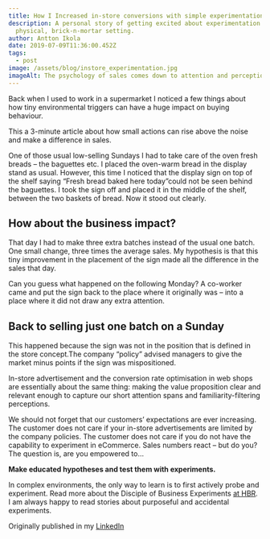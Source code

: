 ```yaml
---
title: How I Increased in-store conversions with simple experimentation
description: A personal story of getting excited about experimentation in a
  physical, brick-n-mortar setting.
author: Antton Ikola
date: 2019-07-09T11:36:00.452Z
tags:
  - post
image: /assets/blog/instore_experimentation.jpg
imageAlt: The psychology of sales comes down to attention and perception.
---
```

Back when I used to work in a supermarket I noticed a few things about how tiny environmental triggers can have a huge impact on buying behaviour.

This a 3-minute article about how small actions can rise above the noise and make a difference in sales.

One of those usual low-selling Sundays I had to take care of the oven fresh breads – the baguettes etc. I placed the oven-warm bread in the display stand as usual. However, this time I noticed that the display sign on top of the shelf saying “Fresh bread baked here today”could not be seen behind the baguettes. I took the sign off and placed it in the middle of the shelf, between the two baskets of bread. Now it stood out clearly.

## How about the business impact?

That day I had to make three extra batches instead of the usual one batch. One small change, three times the average sales. My hypothesis is that this tiny improvement in the placement of the sign made all the difference in the sales that day.

Can you guess what happened on the following Monday? A co-worker came and put the sign back to the place where it originally was – into a place where it did not draw any extra attention.

## Back to selling just one batch on a Sunday

This happened because the sign was not in the position that is defined in the store concept.The company “policy” advised managers to give the market minus points if the sign was mispositioned.

In-store advertisement and the conversion rate optimisation in web shops are essentially about the same thing: making the value proposition clear and relevant enough to capture our short attention spans and familiarity-filtering perceptions.

We should not forget that our customers’ expectations are ever increasing. The customer does not care if your in-store advertisements are limited by the company policies. The customer does not care if you do not have the capability to experiment in eCommerce. Sales numbers react – but do you? The question is, are you empowered to…

**Make educated hypotheses and test them with experiments.**

In complex environments, the only way to learn is to first actively probe and experiment. Read more about the Disciple of Business Experiments [at HBR](http://hbr.org/2014/12/the-discipline-of-business-experimentation). I am always happy to read stories about purposeful and accidental experiments.

Originally published in my [LinkedIn](https://www.linkedin.com/pulse/how-i-increased-sales-simple-experimentation-antton-ikola/)